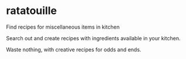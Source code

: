 # ratatouille
Find recipes for miscellaneous items in kitchen

Search out and create recipes with ingredients available in your kitchen. 

Waste nothing, with creative recipes for odds and ends.
